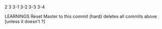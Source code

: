 2
3
3-1
3-2
3-3
3-4





LEARNINGS 
Reset Master to this commit {hard} deletes all commits above [unless it doesn't ?]
